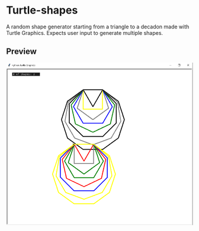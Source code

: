 # Turtle-shapes
A random shape generator starting from a triangle to a decadon made with Turtle Graphics. Expects user input to generate multiple shapes.

## Preview
![Screenshot](Preview.png)